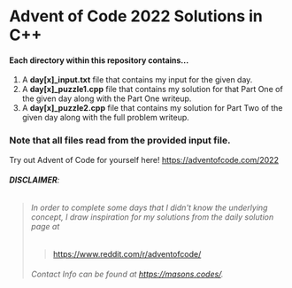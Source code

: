 # Advent of Code 2022 Solutions in C++

#### Each directory within this repository contains...

1. A **day[x]_input.txt** file that contains my input for the given day.
2. A **day[x]_puzzle1.cpp** file that contains my solution for that Part One of the given day along with the Part One writeup.
3. A **day[x]_puzzle2.cpp** file that contains my solution for Part Two of the given day along with the full problem writeup.

### Note that all files read from the provided input file.

Try out Advent of Code for yourself here!
https://adventofcode.com/2022

###### **DISCLAIMER**: 
> ###### In order to complete some days that I didn't know the underlying concept, I draw inspiration for my solutions from the daily solution page at
>> https://www.reddit.com/r/adventofcode/
> ###### Contact Info can be found at https://masons.codes/.
